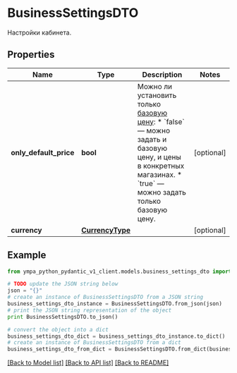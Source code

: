 # BusinessSettingsDTO

Настройки кабинета.

## Properties
Name | Type | Description | Notes
------------ | ------------- | ------------- | -------------
**only_default_price** | **bool** | Можно ли установить только [базовую цену](*rule): * &#x60;false&#x60; — можно задать и базовую цену, и цены в конкретных магазинах. * &#x60;true&#x60; — можно задать только базовую цену.  | [optional] 
**currency** | [**CurrencyType**](CurrencyType.md) |  | [optional] 

## Example

```python
from ympa_python_pydantic_v1_client.models.business_settings_dto import BusinessSettingsDTO

# TODO update the JSON string below
json = "{}"
# create an instance of BusinessSettingsDTO from a JSON string
business_settings_dto_instance = BusinessSettingsDTO.from_json(json)
# print the JSON string representation of the object
print BusinessSettingsDTO.to_json()

# convert the object into a dict
business_settings_dto_dict = business_settings_dto_instance.to_dict()
# create an instance of BusinessSettingsDTO from a dict
business_settings_dto_from_dict = BusinessSettingsDTO.from_dict(business_settings_dto_dict)
```
[[Back to Model list]](../README.md#documentation-for-models) [[Back to API list]](../README.md#documentation-for-api-endpoints) [[Back to README]](../README.md)


